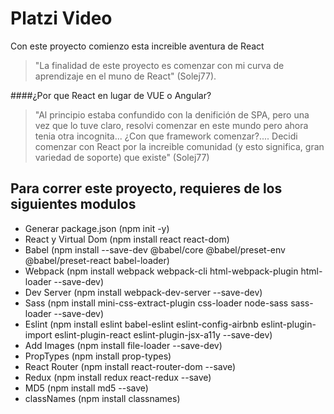 # Platzi Video
Con este proyecto comienzo esta increible aventura de React
> "La finalidad de este proyecto es comenzar con mi curva de aprendizaje en el muno de React" (Solej77).

####¿Por que React en lugar de VUE o Angular?
> "Al principio estaba confundido con la denifición de SPA, pero una vez que lo tuve claro, resolvi comenzar en este mundo pero ahora tenia otra incognita... ¿Con que framework comenzar?....
Decidi comenzar con React por la increible comunidad (y esto significa, gran variedad de soporte) que existe"
(Solej77)

## Para correr este proyecto, requieres de los siguientes modulos
* Generar package.json (npm init -y)
* React y Virtual Dom (npm install react react-dom)
* Babel (npm install --save-dev @babel/core @babel/preset-env @babel/preset-react babel-loader)
* Webpack (npm install webpack webpack-cli html-webpack-plugin html-loader  --save-dev)
* Dev Server (npm install webpack-dev-server --save-dev)
* Sass (npm install mini-css-extract-plugin css-loader node-sass sass-loader --save-dev)
* Eslint (npm install eslint babel-eslint eslint-config-airbnb eslint-plugin-import eslint-plugin-react eslint-plugin-jsx-a11y --save-dev)
* Add Images (npm install file-loader --save-dev)
* PropTypes (npm install prop-types)
* React Router (npm install react-router-dom --save)
* Redux (npm install redux react-redux --save)
* MD5 (npm install md5 --save)
* classNames (npm install classnames)